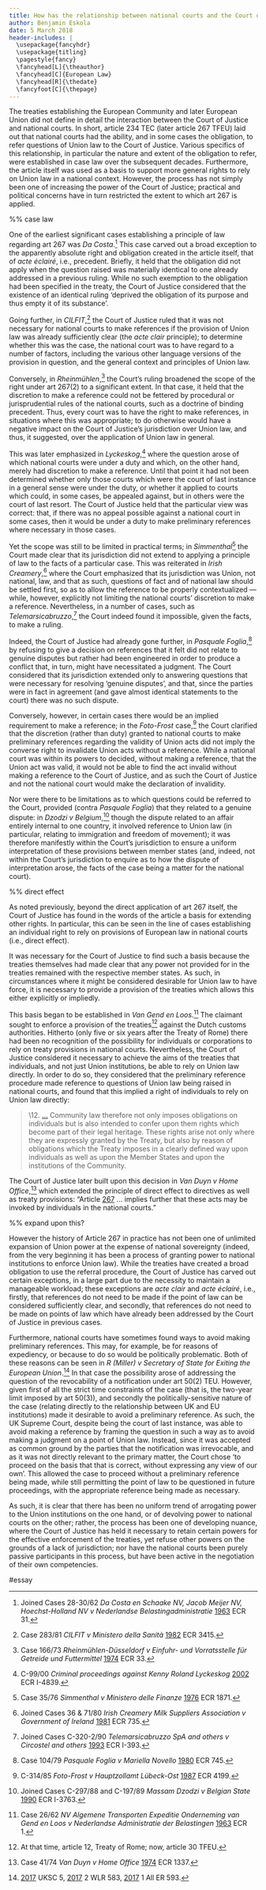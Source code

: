 ```yaml
---
title: How has the relationship between national courts and the Court of Justice under Article 267 TFEU evolved over the years?
author: Benjamin Eskola
date: 5 March 2018
header-includes: |
  \usepackage{fancyhdr}
  \usepackage{titling}
  \pagestyle{fancy}
  \fancyhead[L]{\theauthor}
  \fancyhead[C]{European Law}
  \fancyhead[R]{\thedate}
  \fancyfoot[C]{\thepage}
---
```


The treaties establishing the European Community and later European Union did not define in detail the interaction between the Court of Justice and national courts. In short, article 234 TEC (later article 267 TFEU) laid out that national courts had the ability, and in some cases the obligation, to refer questions of Union law to the Court of Justice. Various specifics of this relationship, in particular the nature and extent of the obligation to refer, were established in case law over the subsequent decades. Furthermore, the article itself was used as a basis to support more general rights to rely on Union law in a national context. However, the process has not simply been one of increasing the power of the Court of Justice; practical and political concerns have in turn restricted the extent to which art 267 is applied.

%% case law

One of the earliest significant cases establishing a principle of law regarding art 267 was _Da Costa_.[^1] This case carved out a broad exception to the apparently absolute right and obligation created in the article itself, that of _acte éclairé_, i.e., precedent. Briefly, it held that the obligation did not apply when the question raised was materially identical to one already addressed in a previous ruling. While no such exemption to the obligation had been specified in the treaty, the Court of Justice considered that the existence of an identical ruling ‘deprived the obligation of its purpose and thus empty it of its substance’.

Going further, in _CILFIT_,[^2] the Court of Justice ruled that it was not necessary for national courts to make references if the provision of Union law was already sufficiently clear (the _acte clair_ principle); to determine whether this was the case, the national court was to have regard to a number of factors, including the various other language versions of the provision in question, and the general context and principles of Union law.

Conversely, in _Rheinmühlen_,[^3] the Court’s ruling broadened the scope of the right under art 267(2) to a significant extent. In that case, it held that the discretion to make a reference could not be fettered by procedural or jurisprudential rules of the national courts, such as a doctrine of binding precedent. Thus, every court was to have the right to make references, in situations where this was appropriate; to do otherwise would have a negative impact on the Court of Justice’s jurisdiction over Union law, and thus, it suggested, over the application of Union law in general.

This was later emphasized in _Lyckeskog_,[^4] where the question arose of which national courts were under a duty and which, on the other hand, merely had discretion to make a reference. Until that point it had not been determined whether only those courts which were the court of last instance in a general sense were under the duty, or whether it applied to courts which could, in some cases, be appealed against, but in others were the court of last resort. The Court of Justice held that the particular view was correct: that, if there was no appeal possible against a national court in some cases, then it would be under a duty to make preliminary references where necessary in those cases.

Yet the scope was still to be limited in practical terms; in _Simmenthal_[^5] the Court made clear that its jurisdiction did not extend to applying a principle of law to the facts of a particular case. This was reiterated in _Irish Creamery_,[^6] where the Court emphasized that its jurisdiction was Union, not national, law, and that as such, questions of fact and of national law should be settled first, so as to allow the reference to be properly contextualized — while, however, explicitly not limiting the national courts’ discretion to make a reference. Nevertheless, in a number of cases, such as _Telemarsicabruzzo_,[^7] the Court indeed found it impossible, given the facts, to make a ruling.

Indeed, the Court of Justice had already gone further, in _Pasquale Foglia_,[^8] by refusing to give a decision on references that it felt did not relate to genuine disputes but rather had been engineered in order to produce a conflict that, in turn, might have necessitated a judgment. The Court considered that its jurisdiction extended only to answering questions that were necessary for resolving ‘genuine disputes’, and that, since the parties were in fact in agreement (and gave almost identical statements to the court) there was no such dispute.

Conversely, however, in certain cases there would be an implied requirement to make a reference; in the _Foto-Frost_ case,[^9] the Court clarified that the discretion (rather than duty) granted to national courts to make preliminary references regarding the validity of Union acts did not imply the converse right to invalidate Union acts without a reference. While a national court was within its powers to decided, without making a reference, that the Union act was valid, it would not be able to find the act invalid without making a reference to the Court of Justice, and as such the Court of Justice and not the national court would make the declaration of invalidity.

Nor were there to be limitations as to which questions could be referred to the Court, provided (contra _Pasquale Foglia_) that they related to a genuine dispute: in _Dzodzi v Belgium_,[^10] though the dispute related to an affair entirely internal to one country, it involved reference to Union law (in particular, relating to immigration and freedom of movement); it was therefore manifestly within the Court’s jurisdiction to ensure a uniform interpretation of these provisions between member states (and, indeed, not within the Court’s jurisdiction to enquire as to how the dispute of interpretation arose, the facts of the case being a matter for the national court).

%% direct effect

As noted previously, beyond the direct application of art 267 itself, the Court of Justice has found in the words of the article a basis for extending other rights. In particular, this can be seen in the line of cases establishing an individual right to rely on provisions of European law in national courts (i.e., direct effect).

It was necessary for the Court of Justice to find such a basis because the treaties themselves had made clear that any power not provided for in the treaties remained with the respective member states. As such, in circumstances where it might be considered desirable for Union law to have force, it is necessary to provide a provision of the treaties which allows this either explicitly or impliedly.

This basis began to be established in _Van Gend en Loos_.[^11] The claimant sought to enforce a provision of the treaties[^12] against the Dutch customs authorities. Hitherto (only five or six years after the Treaty of Rome) there had been no recognition of the possibility for individuals or corporations to rely on treaty provisions in national courts. Nevertheless, the Court of Justice considered it necessary to achieve the aims of the treaties that individuals, and not just Union institutions, be able to rely on Union law directly. In order to do so, they considered that the preliminary reference procedure made reference to questions of Union law being raised in national courts, and found that this implied a right of individuals to rely on Union law directly:

> \12. […]() Community law therefore not only imposes obligations on individuals but is also intended to confer upon them rights which become part of their legal heritage. These rights arise not only where they are expressly granted by the Treaty, but also by reason of obligations which the Treaty imposes in a clearly defined way upon individuals as well as upon the Member States and upon the institutions of the Community.

The Court of Justice later built upon this decision in _Van Duyn v Home Office_,[^13] which extended the principle of direct effect to directives as well as treaty provisions: “Article [267]() … implies further that these acts may be invoked by individuals in the national courts.”

%% expand upon this?

However the history of Article 267 in practice has not been one of unlimited expansion of Union power at the expense of national sovereignty (indeed, from the very beginning it has been a process of granting power to national institutions to enforce Union law). While the treaties have created a broad obligation to use the referral procedure, the Court of Justice has carved out certain exceptions, in a large part due to the necessity to maintain a manageable workload; these exceptions are _acte clair_ and _acte éclairé_, i.e., firstly, that references do not need to be made if the point of law can be considered sufficiently clear, and secondly, that references do not need to be made on points of law which have already been addressed by the Court of Justice in previous cases.

Furthermore, national courts have sometimes found ways to avoid making preliminary references. This may, for example, be for reasons of expediency, or because to do so would be politically problematic. Both of these reasons can be seen in _R (Miller) v Secretary of State for Exiting the European Union_.[^14] In that case the possibility arose of addressing the question of the revocability of a notification under art 50(2) TEU. However, given first of all the strict time constraints of the case (that is, the two-year limit imposed by art 50(3)), and secondly the politically-sensitive nature of the case (relating directly to the relationship between UK and EU institutions) made it desirable to avoid a preliminary reference. As such, the UK Supreme Court, despite being the court of last instance, was able to avoid making a reference by framing the question in such a way as to avoid making a judgment on a point of Union law. Instead, since it was accepted as common ground by the parties that the notification was irrevocable, and as it was not directly relevant to the primary matter, the Court chose ‘to proceed on the basis that that is correct, without expressing any view of our own’. This allowed the case to proceed without a preliminary reference being made, while still permitting the point of law to be questioned in future proceedings, with the appropriate reference being made as necessary.

As such, it is clear that there has been no uniform trend of arrogating power to the Union institutions on the one hand, or of devolving power to national courts on the other; rather, the process has been one of developing nuance, where the Court of Justice has held it necessary to retain certain powers for the effective enforcement of the treaties, yet refuse other powers on the grounds of a lack of jurisdiction; nor have the national courts been purely passive participants in this process, but have been active in the negotiation of their own competencies.

[^1]: Joined Cases 28-30/62 _Da Costa en Schaake NV, Jacob Meijer NV, Hoechst-Holland NV v Nederlandse Belastingadministratie_ [1963]() ECR 31.
[^2]: Case 283/81 _CILFIT v Ministero della Sanità_ [1982]() ECR 3415.
[^3]: Case 166/73 _Rheinmühlen-Düsseldorf v Einfuhr- und Vorratsstelle für Getreide und Futtermittel_ [1974]() ECR 33.
[^4]: C-99/00 _Criminal proceedings against Kenny Roland Lyckeskog_ [2002]() ECR I-4839.
[^5]: Case 35/76 _Simmenthal v Ministero delle Finanze_ [1976]() ECR 1871.
[^6]: Joined Cases 36 & 71/80 _Irish Creamery Milk Suppliers Association v Government of Ireland_ [1981]() ECR 735.
[^7]: Joined Cases C-320-2/90 _Telemarsicabruzzo SpA and others v Circostel and others_ [1993]() ECR I-393.
[^8]: Case 104/79 _Pasquale Foglia v Mariella Novello_ [1980]() ECR 745.
[^9]: C-314/85 _Foto-Frost v Hauptzollamt Lübeck-Ost_ [1987]() ECR 4199.
[^10]: Joined Cases C-297/88 and C-197/89 _Massam Dzodzi v Belgian State_ [1990]() ECR I-3763.
[^11]: Case 26/62 _NV Algemene Transporten Expeditie Onderneming van Gend en Loos v Nederlandse Administratie der Belastingen_ [1963]() ECR 1.
[^12]: At that time, article 12, Treaty of Rome; now, article 30 TFEU.
[^13]: Case 41/74 _Van Duyn v Home Office_ [1974]() ECR 1337.
[^14]: [2017]() UKSC 5, [2017]() 2 WLR 583, [2017]() 1 All ER 593.

#essay
